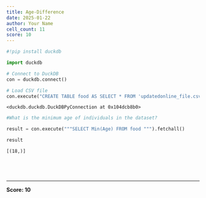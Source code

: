 ```yaml
---
title: Age-Difference
date: 2025-01-22
author: Your Name
cell_count: 11
score: 10
---
```


```python
#!pip install duckdb
```


```python
import duckdb
```


```python
# Connect to DuckDB
con = duckdb.connect()

```


```python
# Load CSV file
con.execute("CREATE TABLE food AS SELECT * FROM 'updatedonline_file.csv'")

```




    <duckdb.duckdb.DuckDBPyConnection at 0x104dcb8b0>




```python
#What is the minimum age of individuals in the dataset?
```


```python
result = con.execute("""SELECT Min(Age) FROM food """).fetchall()
```


```python
result
```




    [(18,)]




```python


```


```python

```


```python

```


```python

```


---
**Score: 10**

